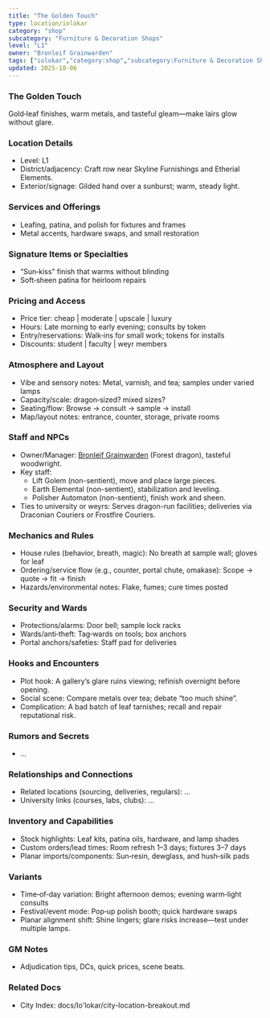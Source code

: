```yaml
---
title: "The Golden Touch"
type: location/iolokar
category: "shop"
subcategory: "Furniture & Decoration Shops"
level: "L1"
owner: "Bronleif Grainwarden"
tags: ["iolokar","category:shop","subcategory:Furniture & Decoration Shops","level:L1"]
updated: 2025-10-06
---
```

### The Golden Touch

Gold‑leaf finishes, warm metals, and tasteful gleam—make lairs glow without glare.

### Location Details

- Level: L1
- District/adjacency: Craft row near Skyline Furnishings and Etherial Elements.
- Exterior/signage: Gilded hand over a sunburst; warm, steady light.

### Services and Offerings

 - Leafing, patina, and polish for fixtures and frames
 - Metal accents, hardware swaps, and small restoration

### Signature Items or Specialties

- “Sun‑kiss” finish that warms without blinding
 - Soft‑sheen patina for heirloom repairs

### Pricing and Access

- Price tier: cheap | moderate | upscale | luxury
- Hours: Late morning to early evening; consults by token
- Entry/reservations: Walk‑ins for small work; tokens for installs
- Discounts: student | faculty | weyr members

### Atmosphere and Layout

- Vibe and sensory notes: Metal, varnish, and tea; samples under varied lamps
- Capacity/scale: dragon‑sized? mixed sizes?
- Seating/flow: Browse → consult → sample → install
- Map/layout notes: entrance, counter, storage, private rooms

### Staff and NPCs

- Owner/Manager: [Bronleif Grainwarden](../People/bronleif-grainwarden.md) (Forest dragon), tasteful woodwright.
- Key staff:
  - Lift Golem (non-sentient), move and place large pieces.
  - Earth Elemental (non-sentient), stabilization and leveling.
  - Polisher Automaton (non-sentient), finish work and sheen.
- Ties to university or weyrs: Serves dragon-run facilities; deliveries via Draconian Couriers or Frostfire Couriers.

### Mechanics and Rules

- House rules (behavior, breath, magic): No breath at sample wall; gloves for leaf
- Ordering/service flow (e.g., counter, portal chute, omakase): Scope → quote → fit → finish
- Hazards/environmental notes: Flake, fumes; cure times posted

### Security and Wards

- Protections/alarms: Door bell; sample lock racks
- Wards/anti‑theft: Tag‑wards on tools; box anchors
- Portal anchors/safeties: Staff pad for deliveries

### Hooks and Encounters

- Plot hook: A gallery’s glare ruins viewing; refinish overnight before opening.
- Social scene: Compare metals over tea; debate “too much shine”.
- Complication: A bad batch of leaf tarnishes; recall and repair reputational risk.

### Rumors and Secrets

- ...

### Relationships and Connections

- Related locations (sourcing, deliveries, regulars): ...
- University links (courses, labs, clubs): ...

### Inventory and Capabilities

- Stock highlights: Leaf kits, patina oils, hardware, and lamp shades
- Custom orders/lead times: Room refresh 1–3 days; fixtures 3–7 days
- Planar imports/components: Sun‑resin, dewglass, and hush‑silk pads

### Variants

- Time‑of‑day variation: Bright afternoon demos; evening warm‑light consults
- Festival/event mode: Pop‑up polish booth; quick hardware swaps
- Planar alignment shift: Shine lingers; glare risks increase—test under multiple lamps.

### GM Notes

- Adjudication tips, DCs, quick prices, scene beats.

### Related Docs

- City Index: docs/Io'lokar/city-location-breakout.md

